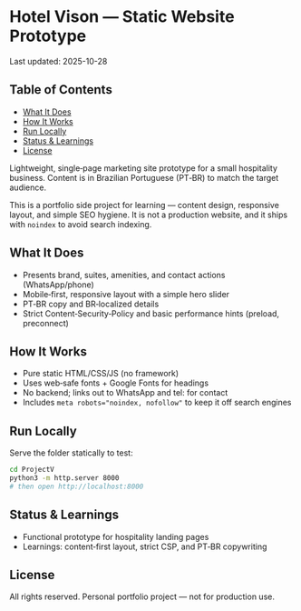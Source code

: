# Hotel Vison — Static Website Prototype

Last updated: 2025-10-28

## Table of Contents

<!-- TOC start -->
- [What It Does](#what-it-does)
- [How It Works](#how-it-works)
- [Run Locally](#run-locally)
- [Status & Learnings](#status-learnings)
- [License](#license)
<!-- TOC end -->

Lightweight, single‑page marketing site prototype for a small hospitality business. Content is in Brazilian Portuguese (PT‑BR) to match the target audience.

This is a portfolio side project for learning — content design, responsive layout, and simple SEO hygiene. It is not a production website, and it ships with `noindex` to avoid search indexing.

## What It Does
- Presents brand, suites, amenities, and contact actions (WhatsApp/phone)
- Mobile‑first, responsive layout with a simple hero slider
- PT‑BR copy and BR‑localized details
- Strict Content‑Security‑Policy and basic performance hints (preload, preconnect)

## How It Works
- Pure static HTML/CSS/JS (no framework)
- Uses web‑safe fonts + Google Fonts for headings
- No backend; links out to WhatsApp and tel: for contact
- Includes `meta robots="noindex, nofollow"` to keep it off search engines

## Run Locally
Serve the folder statically to test:

```bash
cd ProjectV
python3 -m http.server 8000
# then open http://localhost:8000
```

## Status & Learnings
- Functional prototype for hospitality landing pages
- Learnings: content‑first layout, strict CSP, and PT‑BR copywriting

## License
All rights reserved. Personal portfolio project — not for production use.
